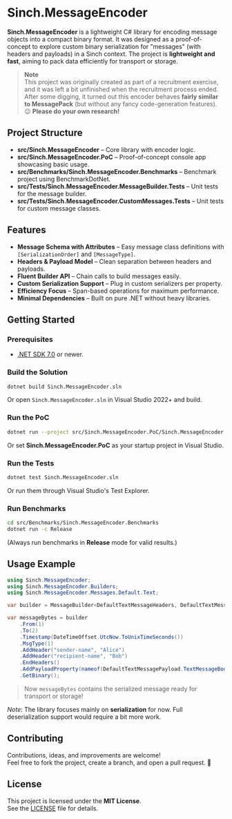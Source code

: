 # Sinch.MessageEncoder

**Sinch.MessageEncoder** is a lightweight C# library for encoding message objects into a compact binary format. It was designed as a proof-of-concept to explore custom binary serialization for "messages" (with headers and payloads) in a Sinch context. The project is **lightweight and fast**, aiming to pack data efficiently for transport or storage.

> **Note**  
> This project was originally created as part of a recruitment exercise, and it was left a bit unfinished when the recruitment process ended.  
> After some digging, it turned out this encoder behaves **fairly similar to MessagePack** (but without any fancy code-generation features). 😉 **Please do your own research!**

## Project Structure

- **src/Sinch.MessageEncoder** – Core library with encoder logic.
- **src/Sinch.MessageEncoder.PoC** – Proof-of-concept console app showcasing basic usage.
- **src/Benchmarks/Sinch.MessageEncoder.Benchmarks** – Benchmark project using BenchmarkDotNet.
- **src/Tests/Sinch.MessageEncoder.MessageBuilder.Tests** – Unit tests for the message builder.
- **src/Tests/Sinch.MessageEncoder.CustomMessages.Tests** – Unit tests for custom message classes.

## Features

- **Message Schema with Attributes** – Easy message class definitions with `[SerializationOrder]` and `[MessageType]`.
- **Headers & Payload Model** – Clean separation between headers and payloads.
- **Fluent Builder API** – Chain calls to build messages easily.
- **Custom Serialization Support** – Plug in custom serializers per property.
- **Efficiency Focus** – Span-based operations for maximum performance.
- **Minimal Dependencies** – Built on pure .NET without heavy libraries.

## Getting Started

### Prerequisites

- [.NET SDK 7.0](https://dotnet.microsoft.com/en-us/download/dotnet/7.0) or newer.

### Build the Solution

```bash
dotnet build Sinch.MessageEncoder.sln
```

Or open `Sinch.MessageEncoder.sln` in Visual Studio 2022+ and build.

### Run the PoC

```bash
dotnet run --project src/Sinch.MessageEncoder.PoC/Sinch.MessageEncoder.PoC.csproj
```

Or set **Sinch.MessageEncoder.PoC** as your startup project in Visual Studio.

### Run the Tests

```bash
dotnet test Sinch.MessageEncoder.sln
```

Or run them through Visual Studio's Test Explorer.

### Run Benchmarks

```bash
cd src/Benchmarks/Sinch.MessageEncoder.Benchmarks
dotnet run -c Release
```

(Always run benchmarks in **Release** mode for valid results.)

## Usage Example

```csharp
using Sinch.MessageEncoder;
using Sinch.MessageEncoder.Builders;
using Sinch.MessageEncoder.Messages.Default.Text;

var builder = MessageBuilder<DefaultTextMessageHeaders, DefaultTextMessagePayload>.CreateBuilder();

var messageBytes = builder
    .From(1)
    .To(2)
    .Timestamp(DateTimeOffset.UtcNow.ToUnixTimeSeconds())
    .MsgType(1)
    .AddHeader("sender-name", "Alice")
    .AddHeader("recipient-name", "Bob")
    .EndHeaders()
    .AddPayloadProperty(nameof(DefaultTextMessagePayload.TextMessageBody), "Hello, world!")
    .GetBinary();
```

> Now `messageBytes` contains the serialized message ready for transport or storage!

*Note*: The library focuses mainly on **serialization** for now. Full deserialization support would require a bit more work.

## Contributing

Contributions, ideas, and improvements are welcome!  
Feel free to fork the project, create a branch, and open a pull request. 🚀

## License

This project is licensed under the **MIT License**.  
See the [LICENSE](./LICENSE) file for details.
